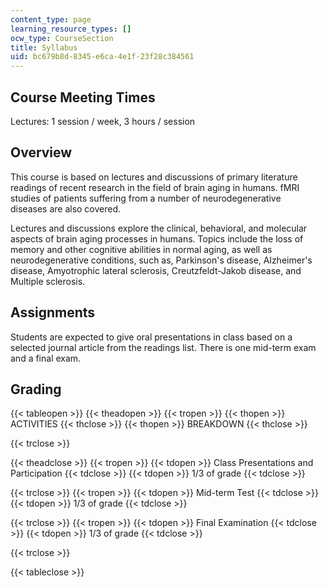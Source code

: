 ```yaml
---
content_type: page
learning_resource_types: []
ocw_type: CourseSection
title: Syllabus
uid: bc679b8d-8345-e6ca-4e1f-23f28c384561
---
```


Course Meeting Times
--------------------

Lectures: 1 session / week, 3 hours / session

Overview
--------

This course is based on lectures and discussions of primary literature readings of recent research in the field of brain aging in humans. fMRI studies of patients suffering from a number of neurodegenerative diseases are also covered.

Lectures and discussions explore the clinical, behavioral, and molecular aspects of brain aging processes in humans. Topics include the loss of memory and other cognitive abilities in normal aging, as well as neurodegenerative conditions, such as, Parkinson's disease, Alzheimer's disease, Amyotrophic lateral sclerosis, Creutzfeldt-Jakob disease, and Multiple sclerosis.

Assignments
-----------

Students are expected to give oral presentations in class based on a selected journal article from the readings list. There is one mid-term exam and a final exam.

Grading
-------

{{< tableopen >}}
{{< theadopen >}}
{{< tropen >}}
{{< thopen >}}
ACTIVITIES
{{< thclose >}}
{{< thopen >}}
BREAKDOWN
{{< thclose >}}

{{< trclose >}}

{{< theadclose >}}
{{< tropen >}}
{{< tdopen >}}
Class Presentations and Participation
{{< tdclose >}}
{{< tdopen >}}
1/3 of grade
{{< tdclose >}}

{{< trclose >}}
{{< tropen >}}
{{< tdopen >}}
Mid-term Test
{{< tdclose >}}
{{< tdopen >}}
1/3 of grade
{{< tdclose >}}

{{< trclose >}}
{{< tropen >}}
{{< tdopen >}}
Final Examination
{{< tdclose >}}
{{< tdopen >}}
1/3 of grade
{{< tdclose >}}

{{< trclose >}}

{{< tableclose >}}
